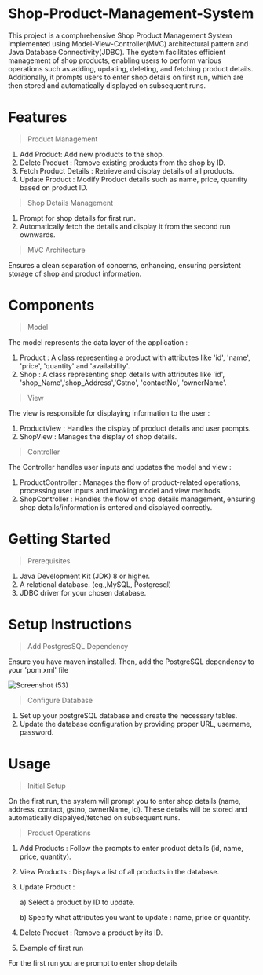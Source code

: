 # Shop-Product-Management-System
This project is a comphrehensive Shop Product Management System implemented using Model-View-Controller(MVC) architectural pattern and Java Database Connectivity(JDBC). The system facilitates efficient management of shop products, enabling users to perform various operations such as adding, updating, deleting, and fetching product details. Additionally, it prompts users to enter shop details on first run, which are then stored and automatically displayed on subsequent runs.
# Features
> Product Management

1. Add Product: Add new products to the shop.
2. Delete Product : Remove existing products from the shop by ID.
3. Fetch Product Details : Retrieve and display details of all products.
4. Update Product : Modify Product details such as name, price, quantity based on product ID.

> Shop Details Management

1. Prompt for shop details for first run.
2. Automatically fetch the details and display it from the second run ownwards.

> MVC Architecture

Ensures a clean separation of concerns, enhancing, ensuring persistent storage of shop and product information.
# Components
> Model

The model represents the data layer of the application :

1. Product : A class representing a product with attributes like 'id', 'name', 'price', 'quantity' and 'availability'.
2. Shop : A class representing shop details with attributes like 'id', 'shop_Name','shop_Address','Gstno', 'contactNo', 'ownerName'.
> View

The view is responsible for displaying information to the user :

1. ProductView : Handles the display of product details and user prompts.
2. ShopView : Manages the display of shop details.
> Controller

The Controller handles user inputs and updates the model and view :

1. ProductController : Manages the flow of product-related operations, processing user inputs and invoking model and view methods.
2. ShopController : Handles the flow of shop details management, ensuring shop details/information is entered and displayed correctly.
# Getting Started
> Prerequisites
1. Java Development Kit (JDK) 8 or higher.
2. A relational database. (eg.,MySQL, Postgresql)
3. JDBC driver for your chosen database.
# Setup Instructions
> Add PostgresSQL Dependency

Ensure you have maven installed. Then, add the PostgreSQL dependency to your 'pom.xml' file

![Screenshot (53)](https://github.com/user-attachments/assets/2f8dac30-b3fa-4b31-b6ee-e984f0f3987a)
> Configure Database

1. Set up your postgreSQL database and create the necessary tables.
2. Update the database configuration by providing proper URL, username, password.
# Usage
> Initial Setup

On the first run, the system will prompt you to enter shop details (name, address, contact, gstno, ownerName, Id). These details will be stored and automatically dispalyed/fetched on subsequent runs.
> Product Operations

1. Add Products : Follow the prompts to enter product details (id, name, price, quantity).
2. View Products : Displays a list of all products in the database.
3. Update Product :
   
   a) Select a product by ID to update.
   
   b) Specify what attributes you want to update : name, price or quantity.
4. Delete Product : Remove a product by its ID.
5. Example of first run

For the first run you are prompt to enter shop details


